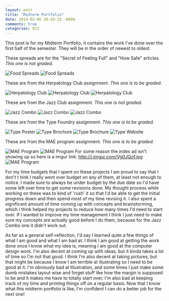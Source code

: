```yaml
---
layout: post
title: "Midterm Portfolio"
date: 2014-03-06 20:43:33 -0600
comments: true
categories: VC2
---
```

This post is for my Midterm Portfolio, it contains the work I've done over the first half of the semester.  They will be in the order of newest to oldest.

These spreads are for the "Secret of Feeling Full" and "How Safe" articles.  <i>This one is not graded.</i>

![Food Spreads](/images/posts/midterm_portfolio/timemag.jpg "Time Magazine")
![Food Spreads](/images/posts/midterm_portfolio/natgeo.jpg "National Geographic")

These are from the Herpatology Club assignment. <i>This one is to be graded.</i>

![Herpatology Club](/images/posts/midterm_portfolio/herp_club.jpg "Herpatology Poster")
![Herpatology Club](/images/posts/midterm_portfolio/herp_banner.gif "Herpatology Banner")
![Herpatology Club](/images/posts/midterm_portfolio/herp_web.jpg "Herpatology Website")

These are from the Jazz Club assignment.  <i>This one is not graded.</i>

![Jazz Combo](/images/posts/midterm_portfolio/jazz_poster.jpg "Jazz Poster")
![Jazz Combo](/images/posts/midterm_portfolio/jazz_banner.gif "Jazz Banner")
![Jazz Combo](/images/posts/midterm_portfolio/jazz_iphone.jpg "Jazz Popup")

These are from the Type Foundry assignment.  <i>This one is to be graded.</i>

![Type Poster](/images/posts/midterm_portfolio/type_poster.jpg "Type Poster")
![Type Brochure](/images/posts/midterm_portfolio/type_brochure.jpg "Type Brochure")
![Type Brochure](/images/posts/midterm_portfolio/type_brochure2.jpg "Type Brochure")
![Type Website](/images/posts/midterm_portfolio/type_website.jpg "Type Website")

These are from the MAE program assignment.  <i>This one is to be graded.</i>

![MAE Program](/images/posts/midterm_portfolio/mae_poster.jpg "MAE Poster")
![MAE Program](/images/posts/midterm_portfolio/mae_index_ad.jpg "MAE Index Ad")
For some reason the index ad isn't showing up so here is a imgur link: http://i.imgur.com/Vg0JQof.jpg
![MAE Program](/images/posts/midterm_portfolio/mae_banner.png "MAE Banner")


For my time budgets that I spent on these projects I am proud to say that I don't t hink I really went over budget on any of them, at least not enough to notice.  I made sure to always be under budget by the due date so I'd have some left over time to get some revisions done.  My thought process while working on these was to kind of 'rush' it so that I'd be able to get the initial progress down and then spend most of my time revising it.  I also spent a significant amount of time coming up with concepts and brainstorming, which I think helped my projects to reduce how many times I'd need to start over.  If I wanted to improve my time management I think I just need to make sure my concepts are actually good before I do them, because for the Jazz Combo one it didn't work out.  

As far as a general self-reflection, I'd say I learned quite a few things of what I am good and what I am bad at.  I think I am good at getting the work done once I know what my idea is, meaning I am good at the computer design work.  I'm also decent at coming up with ideas, but it kinda takes a lot of time so I'm not that good.  I think I'm also decent at taking pictures, but that might be because I know I am terrible at illustrating so I need to be good at it.  I'm obviously bad at Illustration, and some times I just make some dumb mistakes layout wise and forget stuff like how the margin is supposed to be and it makes me have to totally start over.  I'm also bad at keeping track of my time and printing things off on a regular basis.  Now that I know what this midterm portfolio is like, I'm confident I can do a better job for the next one!
